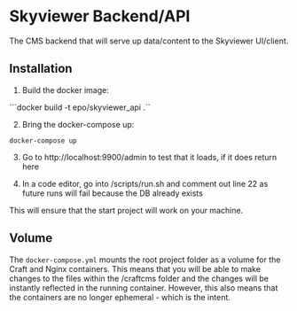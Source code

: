 # Skyviewer Backend/API

The CMS backend that will serve up data/content to the Skyviewer UI/client.

## Installation

1. Build the docker image:

```docker build -t epo/skyviewer_api .``

2. Bring the docker-compose up:

```docker-compose up```

3. Go to http://localhost:9900/admin to test that it loads, if it does return here

4. In a code editor, go into /scripts/run.sh and comment out line 22 as future runs will fail because the DB already exists

This will ensure that the start project will work on your machine.

## Volume

The `docker-compose.yml` mounts the root project folder as a volume for the Craft and Nginx containers. This means that you will be able to make changes to the files within the /craftcms folder and the changes will be instantly reflected in the running container. However, this also means that the containers are no longer ephemeral - which is the intent.